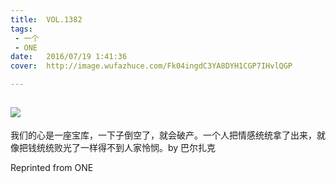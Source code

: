 ```yaml
---
title:	VOL.1382
tags:
 - 一个
 - ONE
date:	2016/07/19 1:41:36
cover:	http://image.wufazhuce.com/Fk04ingdC3YA8DYH1CGP7IHvlQGP

---
```

![](http://image.wufazhuce.com/Fk04ingdC3YA8DYH1CGP7IHvlQGP)
---

我们的心是一座宝库，一下子倒空了，就会破产。一个人把情感统统拿了出来，就像把钱统统败光了一样得不到人家怜悯。by 巴尔扎克
 
Reprinted from ONE
